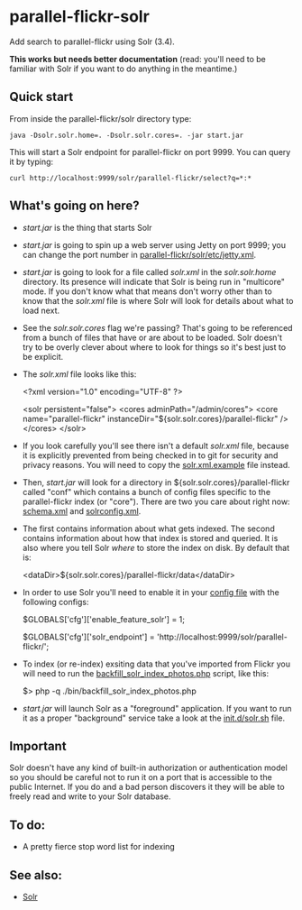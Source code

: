 parallel-flickr-solr
==

Add search to parallel-flickr using Solr (3.4).

**This works but needs better documentation** (read: you'll need to be familiar with Solr if you want to do anything in the meantime.)

Quick start
--

From inside the parallel-flickr/solr directory type:

	java -Dsolr.solr.home=. -Dsolr.solr.cores=. -jar start.jar

This will start a Solr endpoint for parallel-flickr on port 9999. You can query
it by typing:

	curl http://localhost:9999/solr/parallel-flickr/select?q=*:*
	
What's going on here?
--

* _start.jar_ is the thing that starts Solr

* _start.jar_ is going to spin up a web server using Jetty on port 9999; you can
  change the port number in [parallel-flickr/solr/etc/jetty.xml](https://github.com/straup/parallel-flickr/blob/master/solr/etc/jetty.xml).

* _start.jar_ is going to look for a file called _solr.xml_ in the
  _solr.solr.home_ directory. Its presence will indicate that Solr is being run
  in "multicore" mode. If you don't know what that means don't worry other than
  to know that the _solr.xml_ file is where Solr will look for details about
  what to load next.

* See the _solr.solr.cores_ flag we're passing? That's going to be referenced
  from a bunch of files that have or are about to be loaded. Solr doesn't try to
  be overly clever about where to look for things so it's best just to be
  explicit.
  
* The _solr.xml_ file looks like this:

	&lt;?xml version="1.0" encoding="UTF-8" ?&gt;

	&lt;solr persistent="false"&gt;
		&lt;cores adminPath="/admin/cores"&gt;
			&lt;core name="parallel-flickr" instanceDir="${solr.solr.cores}/parallel-flickr" /&gt;
		&lt;/cores&gt;
	&lt;/solr&gt;

* If you look carefully you'll see there isn't a default _solr.xml_ file,
  because it is explicitly prevented from being checked in to git for security
  and privacy reasons. You will need to copy the
  [solr.xml.example](https://github.com/straup/parallel-flickr/blob/master/solr/solr.xml.example)
  file instead.

* Then, _start.jar_ will look for a directory in
  ${solr.solr.cores}/parallel-flickr called "conf" which contains a bunch of
  config files specific to the parallel-flickr index (or "core"). There are two
  you care about right now: [schema.xml](https://github.com/straup/parallel-flickr/blob/master/solr/parallel-flickr/conf/solrconfig.xml) and [solrconfig.xml](https://github.com/straup/parallel-flickr/blob/master/solr/parallel-flickr/conf/solrconfig.xml).
  
* The first contains information about what gets indexed. The second contains
  information about how that index is stored and queried. It is also where you
  tell Solr _where_ to store the index on disk. By default that is:
  
	&lt;dataDir&gt;${solr.solr.cores}/parallel-flickr/data&lt;/dataDir&gt;  

* In order to use Solr you'll need to enable it in your [config file](https://github.com/straup/parallel-flickr/blob/master/www/include/config.php.example) with the following configs:
 
	$GLOBALS['cfg']['enable_feature_solr'] = 1;

	$GLOBALS['cfg']['solr_endpoint'] = 'http://localhost:9999/solr/parallel-flickr/';

* To index (or re-index) exsiting data that you've imported from Flickr you will need to run the [backfill_solr_index_photos.php](https://github.com/straup/parallel-flickr/blob/master/bin/backfill_solr_index_photos.php) script, like this:

	$> php -q ./bin/backfill_solr_index_photos.php

* _start.jar_ will launch Solr as a "foreground" application. If you want to run
  it as a proper "background" service take a look at the
  [init.d/solr.sh](https://github.com/straup/parallel-flickr/blob/master/solr/init.d/solr.sh) file.

Important
--

Solr doesn't have any kind of built-in authorization or authentication model so
you should be careful not to run it on a port that is accessible to the public
Internet. If you do and a bad person discovers it they will be able to freely
read and write to your Solr database.

To do:
--

* A pretty fierce stop word list for indexing

See also:
--

* [Solr](https://lucene.apache.org/solr/)
